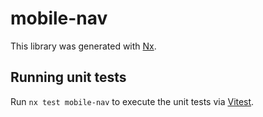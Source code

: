 # mobile-nav

This library was generated with [Nx](https://nx.dev).

## Running unit tests

Run `nx test mobile-nav` to execute the unit tests via [Vitest](https://vitest.dev/).
